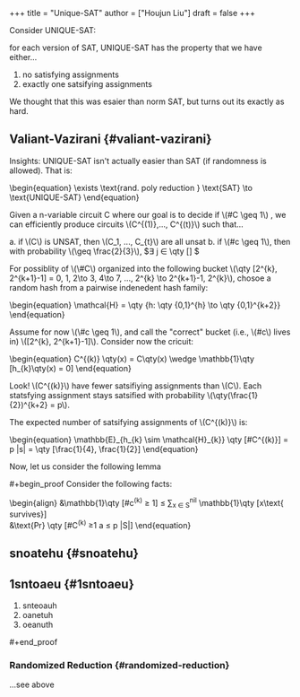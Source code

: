 +++
title = "Unique-SAT"
author = ["Houjun Liu"]
draft = false
+++

Consider UNIQUE-SAT:

for each version of SAT, UNIQUE-SAT has the property that we have either...

1.  no satisfying assignments
2.  exactly one satsifying assignments

We thought that this was esaier than norm SAT, but turns out its exactly as hard.


## Valiant-Vazirani {#valiant-vazirani}

Insights: UNIQUE-SAT isn't actually easier than SAT (if randomness is allowed). That is:

\begin{equation}
\exists \text{rand. poly reduction } \text{SAT} \to \text{UNIQUE-SAT}
\end{equation}

<div class="theorem"><span>

Given a n-variable circuit C where our goal is to decide if \\(#C \geq 1\\) , we can efficiently produce circuits \\(C^{(1)},..., C^{(t)}\\) such that...

a. if \\(C\\) is UNSAT, then \\(C\_1, ..., C\_{t}\\) are all unsat
b. if \\(#c \geq 1\\), then with probability \\(\geq \frac{2}{3}\\), $&exist; j &isin; \qty [] $

</span></div>

<div class="proof"><span>

For possiblity of \\(\\#C\\) organized into the following bucket  \\(\qty [2^{k}, 2^{k+1}-1] = 0, 1, 2\to 3, 4\to 7, ..., 2^{k} \to  2^{k+1}-1, 2^{k}\\), chosoe a random hash from a pairwise indenedent hash family:

\begin{equation}
\mathcal{H} = \qty {h: \qty {0,1}^{h} \to  \qty {0,1}^{k+2}}
\end{equation}

Assume for now \\(\\#c \geq 1\\), and call the "correct" bucket (i.e., \\(#c\\) lives in) \\([2^{k}, 2^{k+1}-1]\\). Consider now the cricuit:

\begin{equation}
C^{(k)} \qty(x) = C\qty(x) \wedge \mathbb{1}\qty [h\_{k}\qty(x) = 0]
\end{equation}

Look! \\(C^{(k)}\\) have fewer satsifiying assignments than \\(C\\). Each statsfying assignment stays satsified with probability \\(\qty(\frac{1}{2})^{k+2} = p\\).

The expected number of satsifying assignments of \\(C^{(k)}\\) is:

\begin{equation}
\mathbb{E}\_{h\_{k} \sim \mathcal{H}\_{k}}  \qty [#C^{(k)}] = p |s| = \qty [\frac{1}{4}, \frac{1}{2}]
\end{equation}

Now, let us consider the following lemma

<div class="lemma"><span>

</span></div>

\#+begin_proof
Consider the following facts:

\begin{align}
&amp;\mathbb{1}\qty [#c<sup>(k)</sup> &ge; 1] &le;  &sum;<sub>x &isin; S</sub><sup>nil</sup> \mathbb{1}\qty [x\text{ survives}] <br />
&amp;\text{Pr} \qty [#C<sup>(k)</sup> &ge;1 a &le; p |S|]
\end{equation}


## snoatehu {#snoatehu}


## 1sntoaeu {#1sntoaeu}

1.  snteoauh
2.  oanetuh
3.  oeanuth

</span></div>

\#+end_proof


### Randomized Reduction {#randomized-reduction}

...see above
